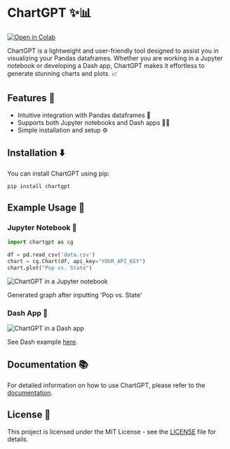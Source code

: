 # ChartGPT ✨📊

[![Open in Colab](https://camo.githubusercontent.com/84f0493939e0c4de4e6dbe113251b4bfb5353e57134ffd9fcab6b8714514d4d1/68747470733a2f2f636f6c61622e72657365617263682e676f6f676c652e636f6d2f6173736574732f636f6c61622d62616467652e737667)](https://colab.research.google.com/drive/1KvXzl8W_WfmS-_VSG12A9eyT2YAHL1HE?usp=sharing)

ChartGPT is a lightweight and user-friendly tool designed to assist you in visualizing your Pandas dataframes. Whether you are working in a Jupyter notebook or developing a Dash app, ChartGPT makes it effortless to generate stunning charts and plots. 📈

## Features 🌟

- Intuitive integration with Pandas dataframes 🐼
- Supports both Jupyter notebooks and Dash apps 📓🚀
- Simple installation and setup ⚙️

## Installation ⬇️

You can install ChartGPT using pip:

```shell
pip install chartgpt
```

## Example Usage 🎉

### Jupyter Notebook 📔

```python
import chartgpt as cg

df = pd.read_csv('data.csv')
chart = cg.Chart(df, api_key="YOUR_API_KEY")
chart.plot("Pop vs. State")
```

![ChartGPT in a Jupyter notebook](docs/assets/chart.png)

Generated graph after inputting 'Pop vs. State'

### Dash App 🚀

![ChartGPT in a Dash app](docs/assets/dash.png)

See Dash example [here](https://colab.research.google.com/drive/1KvXzl8W_WfmS-_VSG12A9eyT2YAHL1HE?usp=sharing).

## Documentation 📚

For detailed information on how to use ChartGPT, please refer to the [documentation](https://chatgpt.github.io/chart/).

## License 📜

This project is licensed under the MIT License - see the [LICENSE](LICENSE) file for details.
